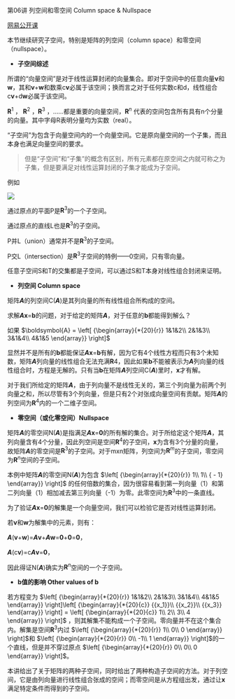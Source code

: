  第06讲 列空间和零空间 Column space & Nullspace 

[网易公开课](http://open.163.com/movie/2010/11/B/5/M6V0BQC4M_M6V2AB1B5.html)

本节继续研究子空间，特别是矩阵的列空间（column space）和零空间（nullspace）。

- **子空间综述**

所谓的“向量空间”是对于线性运算封闭的向量集合。即对于空间中的任意向量**v**和**w**，其和**v**+**w**和数乘c**v**必属于该空间；换而言之对于任何实数c和d，线性组合c**v**+d**w**必属于该空间。

${\boldsymbol{R}^1}$ ， ${\boldsymbol{R}^2}$ ，${\boldsymbol{R}^3}$ ，……都是重要的向量空间，${\boldsymbol{R}^n}$ 代表的空间包含所有具有n个分量的向量。其中字母R表明分量均为实数（real）。

“子空间”为包含于向量空间内的一个向量空间。它是原向量空间的一个子集，而且本身也满足向量空间的要求。

> 但是“子空间”和“子集”的概念有区别，所有元素都在原空间之内就可称之为子集，但是要满足对线性运算封闭的子集才能成为子空间。

例如

![](https://pic2.zhimg.com/v2-3b13ead6721a9545de84f7bb62db8de1_b.jpg)

通过原点的平面P是${\boldsymbol{R}^3}$的一个子空间。

通过原点的直线L也是${\boldsymbol{R}^3}$的子空间。

P并L（union）通常并不是${\boldsymbol{R}^3}$的子空间。

P交L（intersection）是${\boldsymbol{R}^3}$子空间的特例——0空间，只有零向量。

任意子空间S和T的交集都是子空间，可以通过S和T本身对线性组合封闭来证明。

- **列空间 Column space**

矩阵***A***的列空间C(***A***)是其列向量的所有线性组合所构成的空间。

求解***A*x**=**b**的问题，对于给定的矩阵***A***，对于任意的**b**都能得到解么？

如果 $\boldsymbol{A} = \left[ {\begin{array}{*{20}{r}} 1&1&2\\ 2&1&3\\ 3&1&4\\ 4&1&5 \end{array}} \right]$ 

显然并不是所有的**b**都能保证***A*x**=**b**有解，因为它有4个线性方程而只有3个未知数，矩阵***A***列向量的线性组合无法充满**R**4，因此如果**b**不能被表示为***A***列向量的线性组合时，方程是无解的。只有当**b**在矩阵***A***列空间C(***A***)里时，**x**才有解。

对于我们所给定的矩阵***A***，由于列向量不是线性无关的，第三个列向量为前两个列向量之和，所以尽管有3个列向量，但是只有2个对张成向量空间有贡献。矩阵***A***的列空间为${\boldsymbol{R}^4}$内的一个二维子空间。

- **零空间（或化零空间）Nullspace**

矩阵***A***的零空间N(***A***)是指满足***A*x**=**0**的所有解的集合。对于所给定这个矩阵***A***，其列向量含有4个分量，因此列空间是空间${\boldsymbol{R}^4}$的子空间，**x**为含有3个分量的向量，故矩阵***A***的零空间是${\boldsymbol{R}^3}$的子空间。对于mxn矩阵，列空间为${\boldsymbol{R}^m}$的子空间，零空间为${\boldsymbol{R}^n}$空间的子空间。

本例中矩阵***A***的零空间N(***A***)为包含 $\left[ {\begin{array}{*{20}{r}} 1\\ 1\\ { - 1} \end{array}} \right]$ 的任何倍数的集合，因为很容易看到第一列向量（1）和第二列向量（1）相加减去第三列向量（-1）为零。此零空间为${\boldsymbol{R}^3}$中的一条直线。

为了验证***A*x**=**0**的解集是一个向量空间，我们可以检验它是否对线性运算封闭。

若**v**和**w**为解集中的元素，则有：

***A***(**v**+**w**)=***A*v**+***A*w**=**0**+**0**=**0**，

***A***(c**v**)=c***A*v**=**0**，

因此得证N(***A***)确实为${\boldsymbol{R}^n}$空间的一个子空间。

- **b值的影响 Other values of b**

若方程变为 $\left[ {\begin{array}{*{20}{r}} 1&1&2\\ 2&1&3\\ 3&1&4\\ 4&1&5 \end{array}} \right]\left[ {\begin{array}{*{20}{c}} {{x_1}}\\ {{x_2}}\\ {{x_3}} \end{array}} \right] = \left[ {\begin{array}{*{20}{c}} 1\\ 2\\ 3\\ 4 \end{array}} \right]$ ，则其解集不能构成一个子空间。零向量并不在这个集合内。解集是空间${\boldsymbol{R}^3}$内过 $\left[ {\begin{array}{*{20}{r}} 1\\ 0\\ 0 \end{array}} \right]$和 $\left[ {\begin{array}{*{20}{r}} 0\\ -1\\ 1 \end{array}} \right]$的一个直线，但是并不穿过原点 $\left[ {\begin{array}{*{20}{r}} 0\\ 0\\ 0 \end{array}} \right]$。




本讲给出了关于矩阵的两种子空间，同时给出了两种构造子空间的方法。对于列空间，它是由列向量进行线性组合张成的空间；而零空间是从方程组出发，通过让**x**满足特定条件而得到的子空间。
